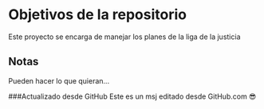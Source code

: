 # Objetivos de la repositorio

Este proyecto se encarga de manejar los planes de la liga de la justicia


## Notas
Pueden hacer lo que quieran...

###Actualizado desde GitHub
Este es un msj editado desde GitHub.com 😎
